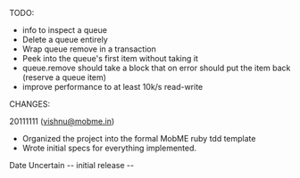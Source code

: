 
TODO:
* info to inspect a queue
* Delete a queue entirely
* Wrap queue remove in a transaction
* Peek into the queue's first item without taking it
* queue.remove should take a block that on error should put the item back (reserve a queue item)
* improve performance to at least 10k/s read-write

CHANGES:

20111111 (vishnu@mobme.in)
* Organized the project into the formal MobME ruby tdd template
* Wrote initial specs for everything implemented.

Date Uncertain
-- initial release --
